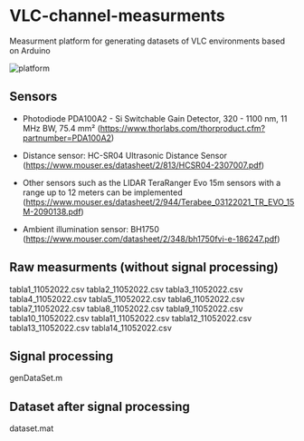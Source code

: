 # VLC-channel-measurments
Measurment platform for generating datasets of VLC environments based on Arduino

![platform](https://user-images.githubusercontent.com/126675654/225743513-f78bfb18-31a9-4801-88cb-28e20b65a54c.jpg)


Sensors
-------
* Photodiode PDA100A2 - Si Switchable Gain Detector, 320 - 1100 nm, 11 MHz BW, 75.4 mm² (https://www.thorlabs.com/thorproduct.cfm?partnumber=PDA100A2)

* Distance sensor: HC-SR04 Ultrasonic Distance Sensor (https://www.mouser.es/datasheet/2/813/HCSR04-2307007.pdf)

* Other sensors such as the LIDAR TeraRanger Evo 15m sensors with a range up to 12 meters can be implemented (https://www.mouser.es/datasheet/2/944/Terabee_03122021_TR_EVO_15M-2090138.pdf)

* Ambient illumination sensor: BH1750 (https://www.mouser.com/datasheet/2/348/bh1750fvi-e-186247.pdf)

Raw measurments (without signal processing)
---------------
tabla1_11052022.csv
tabla2_11052022.csv
tabla3_11052022.csv
tabla4_11052022.csv
tabla5_11052022.csv
tabla6_11052022.csv
tabla7_11052022.csv
tabla8_11052022.csv
tabla9_11052022.csv
tabla10_11052022.csv
tabla11_11052022.csv
tabla12_11052022.csv
tabla13_11052022.csv
tabla14_11052022.csv

Signal processing
-----------------
genDataSet.m

Dataset after signal processing
-------------------------------
dataset.mat
